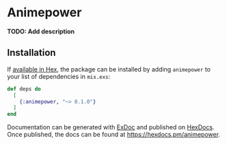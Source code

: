 # Animepower

**TODO: Add description**

## Installation

If [available in Hex](https://hex.pm/docs/publish), the package can be installed
by adding `animepower` to your list of dependencies in `mix.exs`:

```elixir
def deps do
  [
    {:animepower, "~> 0.1.0"}
  ]
end
```

Documentation can be generated with [ExDoc](https://github.com/elixir-lang/ex_doc)
and published on [HexDocs](https://hexdocs.pm). Once published, the docs can
be found at <https://hexdocs.pm/animepower>.

